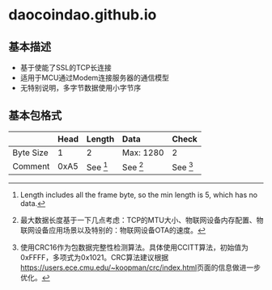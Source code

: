 # daocoindao.github.io
## 基本描述
* 基于使能了SSL的TCP长连接
* 适用于MCU通过Modem连接服务器的通信模型
* 无特别说明，多字节数据使用小字节序

## 基本包格式
|         | Head | Length   | Data       | Check    |
|:-------- | :--- | :------- | :--------- | :----   |
|Byte Size | 1    | 2        | Max: 1280  | 2       |
|Comment   | 0xA5 | See [^1] | See [^2]   | See [^3]|


[^1]: Length includes all the frame byte, so the min length is 5, which has no data.
[^2]: 最大数据长度基于一下几点考虑：TCP的MTU大小、物联网设备内存配置、物联网设备应用场景以及特别的：物联网设备OTA的速度。
[^3]: 使用CRC16作为包数据完整性检测算法。具体使用CCITT算法，初始值为0xFFFF，多项式为0x1021。CRC算法建议根据<https://users.ece.cmu.edu/~koopman/crc/index.html>页面的信息做进一步优化。
